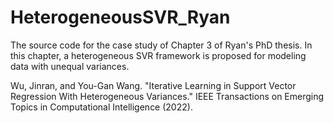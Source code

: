 # HeterogeneousSVR_Ryan
The source code for the case study of Chapter 3 of Ryan's PhD thesis. In this chapter, a heterogeneous SVR framework is proposed for modeling data with unequal variances.


Wu, Jinran, and You-Gan Wang. "Iterative Learning in Support Vector Regression With Heterogeneous Variances." IEEE Transactions on Emerging Topics in Computational Intelligence (2022).
